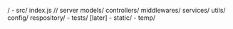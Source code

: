 /
    - src/
        index.js // server
        models/
        controllers/
        middlewares/
        services/
        utils/
        config/
        respository/
    - tests/ [later]
    - static/
    - temp/
